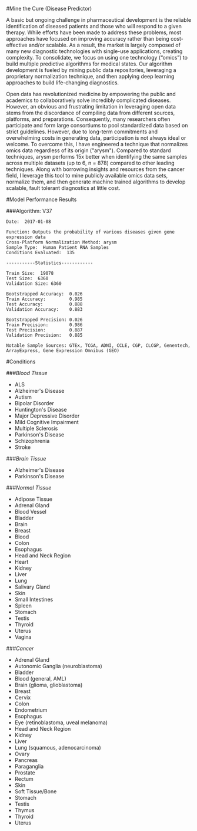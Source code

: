 #Mine the Cure (Disease Predictor)

A basic but ongoing challenge in pharmaceutical development is the reliable identification of diseased patients and those who will respond to a given therapy. While efforts have been made to address these problems, most approaches have focused on improving accuracy rather than being cost-effective and/or scalable. As a result, the market is largely composed of many new diagnostic technologies with single-use applications, creating complexity. To consolidate, we focus on using one technology (“omics”) to build multiple predictive algorithms for medical states. Our algorithm development is fueled by mining public data repositories, leveraging a proprietary normalization technique, and then applying deep learning approaches to build life-changing diagnostics.  

Open data has revolutionized medicine by empowering the public and academics to collaboratively solve incredibly complicated diseases. However, an obvious and frustrating limitation in leveraging open data stems from the discordance of compiling data from different sources, platforms, and preparations. Consequently, many researchers often participate and form large consortiums to pool standardized data based on strict guidelines. However, due to long-term commitments and overwhelming costs in generating data, participation is not always ideal or welcome. To overcome this, I have engineered a technique that normalizes omics data regardless of its origin ("arysm"). Compared to standard techniques, arysm performs 15x better when identifying the same samples across multiple datasets (up to 6, n = 878) compared to other leading techniques. Along with borrowing insights and resources from the cancer field, I leverage this tool to mine publicly available omics data sets, normalize them, and then generate machine trained algorithms to develop scalable, fault tolerant diagnostics at little cost.


#Model Performance Results


###Algorithm: V37

```
Date:  2017-01-08

Function: Outputs the probability of various diseases given gene expression data
Cross-Platform Normalization Method: arysm
Sample Type:  Human Patient RNA Samples
Conditions Evaluated:  135

-----------Statistics------------

Train Size:  19078
Test Size:  6360
Validation Size: 6360

Bootstrapped Accuracy:  0.026
Train Accuracy:         0.985
Test Accuracy:          0.888
Validation Accuracy:    0.883

Bootstrapped Precision: 0.026
Train Precision:        0.986
Test Precision:         0.887
Validation Precision:   0.885

Notable Sample Sources: GTEx, TCGA, ADNI, CCLE, CGP, CLCGP, Genentech, ArrayExpress, Gene Expression Omnibus (GEO)

```

#Conditions

###*Blood Tissue*
  - ALS
  - Alzheimer's Disease
  - Autism
  - Bipolar Disorder
  - Huntington's Disease
  - Major Depressive Disorder
  - Mild Cognitive Impairment
  - Multiple Sclerosis
  - Parkinson's Disease
  - Schizophrenia
  - Stroke

###*Brain Tissue*
  - Alzheimer's Disease
  - Parkinson's Disease

###*Normal Tissue*
  - Adipose Tissue
  - Adrenal Gland
  - Blood Vessel
  - Bladder
  - Brain
  - Breast
  - Blood
  - Colon
  - Esophagus
  - Head and Neck Region
  - Heart
  - Kidney
  - Liver
  - Lung
  - Salivary Gland
  - Skin
  - Small Intestines
  - Spleen
  - Stomach
  - Testis
  - Thyroid
  - Uterus
  - Vagina

###*Cancer*
  - Adrenal Gland
  - Autonomic Ganglia (neuroblastoma)
  - Bladder
  - Blood (general, AML)
  - Brain (glioma, glioblastoma)
  - Breast
  - Cervix
  - Colon
  - Endometrium
  - Esophagus
  - Eye (retinoblastoma, uveal melanoma)
  - Head and Neck Region
  - Kidney
  - Liver
  - Lung (squamous, adenocarcinoma)
  - Ovary
  - Pancreas
  - Paraganglia
  - Prostate
  - Rectum
  - Skin
  - Soft Tissue/Bone
  - Stomach
  - Testis
  - Thymus
  - Thyroid
  - Uterus
